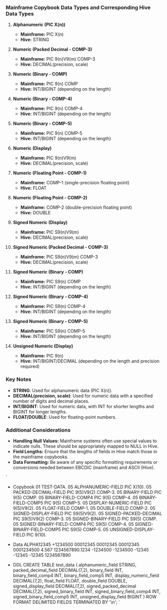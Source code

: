 ### Mainframe Copybook Data Types and Corresponding Hive Data Types

1. **Alphanumeric (PIC X(n))**
   - **Mainframe:** PIC X(n)
   - **Hive:** STRING

2. **Numeric (Packed Decimal - COMP-3)**
   - **Mainframe:** PIC 9(n)V9(m) COMP-3
   - **Hive:** DECIMAL(precision, scale)

3. **Numeric (Binary - COMP)**
   - **Mainframe:** PIC 9(n) COMP
   - **Hive:** INT/BIGINT (depending on the length)

4. **Numeric (Binary - COMP-4)**
   - **Mainframe:** PIC 9(n) COMP-4
   - **Hive:** INT/BIGINT (depending on the length)

5. **Numeric (Binary - COMP-5)**
   - **Mainframe:** PIC 9(n) COMP-5
   - **Hive:** INT/BIGINT (depending on the length)

6. **Numeric (Display)**
   - **Mainframe:** PIC 9(n)V9(m)
   - **Hive:** DECIMAL(precision, scale)

7. **Numeric (Floating Point - COMP-1)**
   - **Mainframe:** COMP-1 (single-precision floating point)
   - **Hive:** FLOAT

8. **Numeric (Floating Point - COMP-2)**
   - **Mainframe:** COMP-2 (double-precision floating point)
   - **Hive:** DOUBLE

9. **Signed Numeric (Display)**
   - **Mainframe:** PIC S9(n)V9(m) 
   - **Hive:** DECIMAL(precision, scale)

10. **Signed Numeric (Packed Decimal - COMP-3)**
    - **Mainframe:** PIC S9(n)V9(m) COMP-3
    - **Hive:** DECIMAL(precision, scale)

11. **Signed Numeric (Binary - COMP)**
    - **Mainframe:** PIC S9(n) COMP
    - **Hive:** INT/BIGINT (depending on the length)

12. **Signed Numeric (Binary - COMP-4)**
    - **Mainframe:** PIC S9(n) COMP-4
    - **Hive:** INT/BIGINT (depending on the length)

13. **Signed Numeric (Binary - COMP-5)**
    - **Mainframe:** PIC S9(n) COMP-5
    - **Hive:** INT/BIGINT (depending on the length)

14. **Unsigned Numeric (Display)**
    - **Mainframe:** PIC 9(n)
    - **Hive:** INT/BIGINT/DECIMAL (depending on the length and precision required)



### Key Notes

- **STRING**: Used for alphanumeric data (PIC X(n)).
- **DECIMAL(precision, scale)**: Used for numeric data with a specified number of digits and decimal places.
- **INT/BIGINT**: Used for numeric data, with INT for shorter lengths and BIGINT for longer lengths.
- **FLOAT/DOUBLE**: Used for floating-point numbers.

### Additional Considerations

- **Handling Null Values:** Mainframe systems often use special values to indicate nulls. These should be appropriately mapped to NULL in Hive.
- **Field Lengths:** Ensure that the lengths of fields in Hive match those in the mainframe copybooks.
- **Data Formatting:** Be aware of any specific formatting requirements or conversions needed between EBCDIC (mainframe) and ASCII (Hive).

`
- Copybook
       01  TEST-DATA.
           05  ALPHANUMERIC-FIELD          PIC X(10).
           05  PACKED-DECIMAL-FIELD        PIC 9(5)V9(2) COMP-3.
           05  BINARY-FIELD                PIC 9(5) COMP.
           05  BINARY-FIELD-COMP4          PIC 9(5) COMP-4.
           05  BINARY-FIELD-COMP5          PIC 9(5) COMP-5.
           05  DISPLAY-NUMERIC-FIELD       PIC 9(5)V9(2).
           05  FLOAT-FIELD                 COMP-1.
           05  DOUBLE-FIELD                COMP-2.
           05  SIGNED-DISPLAY-FIELD        PIC S9(5)V9(2).
           05  SIGNED-PACKED-DECIMAL       PIC S9(5)V9(2) COMP-3.
           05  SIGNED-BINARY-FIELD         PIC S9(5) COMP.
           05  SIGNED-BINARY-FIELD-COMP4   PIC S9(5) COMP-4.
           05  SIGNED-BINARY-FIELD-COMP5   PIC S9(5) COMP-5.
           05  UNSIGNED-DISPLAY-FIELD      PIC 9(10).

- Data
ALPHA12345
+1234500
00012345
00012345
00012345
0001234500
4.567
1234567890.1234
-1234500
-1234500
-12345
-12345
-12345
1234567890

- DDL
CREATE TABLE test_data (
  alphanumeric_field STRING,
  packed_decimal_field DECIMAL(7,2),
  binary_field INT,
  binary_field_comp4 INT,
  binary_field_comp5 INT,
  display_numeric_field DECIMAL(7,2),
  float_field FLOAT,
  double_field DOUBLE,
  signed_display_field DECIMAL(7,2),
  signed_packed_decimal DECIMAL(7,2),
  signed_binary_field INT,
  signed_binary_field_comp4 INT,
  signed_binary_field_comp5 INT,
  unsigned_display_field BIGINT
)
ROW FORMAT DELIMITED
FIELDS TERMINATED BY '\n';
`
